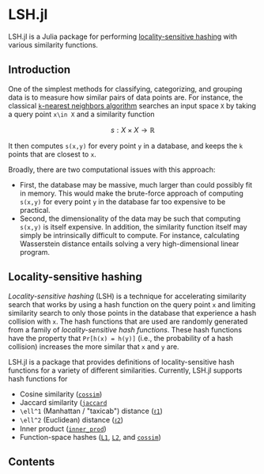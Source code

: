 # LSH.jl

LSH.jl is a Julia package for performing [locality-sensitive hashing](https://en.wikipedia.org/wiki/Locality-sensitive_hashing) with various similarity functions.

## Introduction
One of the simplest methods for classifying, categorizing, and grouping data is to measure how similar pairs of data points are. For instance, the classical [``k``-nearest neighbors algorithm](https://en.wikipedia.org/wiki/K-nearest_neighbors_algorithm) searches an input space ``X`` by taking a query point ``x\in X`` and a similarity function

```math
s:X\times X\to\mathbb{R}
```

It then computes ``s(x,y)`` for every point ``y`` in a database, and keeps the ``k`` points that are closest to ``x``.

Broadly, there are two computational issues with this approach:

- First, the database may be massive, much larger than could possibly fit in memory. This would make the brute-force approach of computing ``s(x,y)`` for every point ``y`` in the database far too expensive to be practical.
- Second, the dimensionality of the data may be such that computing ``s(x,y)`` is itself expensive. In addition, the similarity function itself may simply be intrinsically difficult to compute. For instance, calculating Wasserstein distance entails solving a very high-dimensional linear program.

## Locality-sensitive hashing
*Locality-sensitive hashing* (LSH) is a technique for accelerating similarity search that works by using a hash function on the query point ``x`` and limiting similarity search to only those points in the database that experience a hash collision with ``x``. The hash functions that are used are randomly generated from a family of *locality-sensitive hash functions*. These hash functions have the property that ``Pr[h(x) = h(y)]`` (i.e., the probability of a hash collision) increases the more similar that ``x`` and ``y`` are.

LSH.jl is a package that provides definitions of locality-sensitive hash functions for a variety of different similarities. Currently, LSH.jl supports hash functions for

- Cosine similarity ([`cossim`](@ref))
- Jaccard similarity ([`jaccard`](@ref)
- ``\ell^1`` (Manhattan / "taxicab") distance ([`ℓ1`](@ref))
- ``\ell^2`` (Euclidean) distance ([`ℓ2`](@ref))
- Inner product ([`inner_prod`](@ref))
- Function-space hashes ([`L1`](@ref), [`L2`](@ref), and [`cossim`](@ref))

## Contents

```@contents
```
